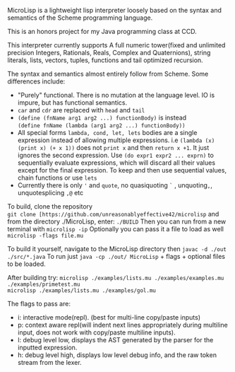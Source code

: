 MicroLisp is a lightweight lisp interpreter loosely based on the syntax and semantics of the Scheme programming language.

This is an honors project for my Java programming class at CCD.

This interpreter currently supports A full numeric tower(fixed and unlimited precision Integers, Rationals, Reals, Complex and Quaternions), string literals, lists, vectors, tuples, functions and tail optimized recursion.

The syntax and semantics almost entirely follow from Scheme. Some differences include: 
- "Purely" functional. There is no mutation at the language level. IO is impure, but has functional semantics.
- `car` and `cdr` are replaced with `head` and `tail` 
- `(define (fnName arg1 arg2 ...) functionBody)` is instead <br/> `(define fnName (lambda (arg1 arg2 ...) functionBody))`
-   All special forms `lambda, cond, let, lets` bodies are a single expression instead of allowing multiple expressions. i.e `(lambda (x) (print x) (+ x 1))` does not `print x` and then `return x +1`. It just ignores the second expression. Use `(do expr1 expr2 ... exprn)` to sequentially evaluate expressions, which will discard all their values except for the final expression. To keep and then use sequential values, chain functions or use `lets`
- Currently there is only `'` and `quote`, no quasiquoting `` ` `` , unquoting`,`, unquotesplicing `,@` etc 

To build, clone the repository  
`git clone [https://github.com/unreasonablyeffective42/microlisp` 
and from the directory ./MicroLisp, enter: `./BUILD` 
Then you can run from a new terminal with `microlisp -ip` Optionally you can pass it a file to load as well `microlisp -flags file.mu`

To build it yourself, navigate to the MicroLisp directory then `javac -d ./out ./src/*.java` To run just `java -cp ./out/ MicroLisp` + flags + optional files to be loaded.

After building try:
`microlisp ./examples/lists.mu ./examples/examples.mu ./examples/primetest.mu`  
`microlisp ./examples/lists.mu ./examples/gol.mu`

The flags to pass are: 
- i: interactive mode(repl). (best for multi-line copy/paste inputs)
- p: context aware repl(will indent next lines appropriately during multiline input, does not work with copy/paste multiline inputs).
- l: debug level low, displays the AST generated by the parser for the inputted expression.
- h: debug level high, displays low level debug info, and the raw token stream from the lexer.
